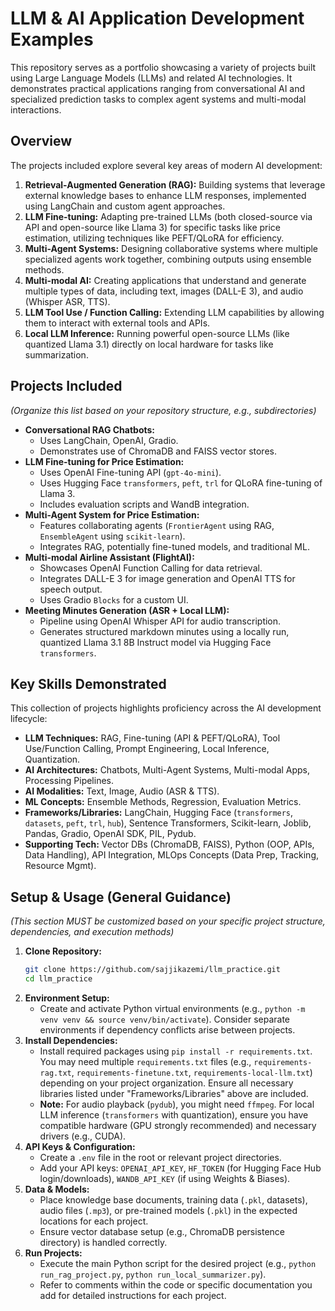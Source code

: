 # LLM & AI Application Development Examples

This repository serves as a portfolio showcasing a variety of projects built using Large Language Models (LLMs) and related AI technologies. It demonstrates practical applications ranging from conversational AI and specialized prediction tasks to complex agent systems and multi-modal interactions.

## Overview

The projects included explore several key areas of modern AI development:

1.  **Retrieval-Augmented Generation (RAG):** Building systems that leverage external knowledge bases to enhance LLM responses, implemented using LangChain and custom agent approaches.
2.  **LLM Fine-tuning:** Adapting pre-trained LLMs (both closed-source via API and open-source like Llama 3) for specific tasks like price estimation, utilizing techniques like PEFT/QLoRA for efficiency.
3.  **Multi-Agent Systems:** Designing collaborative systems where multiple specialized agents work together, combining outputs using ensemble methods.
4.  **Multi-modal AI:** Creating applications that understand and generate multiple types of data, including text, images (DALL-E 3), and audio (Whisper ASR, TTS).
5.  **LLM Tool Use / Function Calling:** Extending LLM capabilities by allowing them to interact with external tools and APIs.
6.  **Local LLM Inference:** Running powerful open-source LLMs (like quantized Llama 3.1) directly on local hardware for tasks like summarization.

## Projects Included

*(Organize this list based on your repository structure, e.g., subdirectories)*

* **Conversational RAG Chatbots:**
    * Uses LangChain, OpenAI, Gradio.
    * Demonstrates use of ChromaDB and FAISS vector stores.
* **LLM Fine-tuning for Price Estimation:**
    * Uses OpenAI Fine-tuning API (`gpt-4o-mini`).
    * Uses Hugging Face `transformers`, `peft`, `trl` for QLoRA fine-tuning of Llama 3.
    * Includes evaluation scripts and WandB integration.
* **Multi-Agent System for Price Estimation:**
    * Features collaborating agents (`FrontierAgent` using RAG, `EnsembleAgent` using `scikit-learn`).
    * Integrates RAG, potentially fine-tuned models, and traditional ML.
* **Multi-modal Airline Assistant (FlightAI):**
    * Showcases OpenAI Function Calling for data retrieval.
    * Integrates DALL-E 3 for image generation and OpenAI TTS for speech output.
    * Uses Gradio `Blocks` for a custom UI.
* **Meeting Minutes Generation (ASR + Local LLM):**
    * Pipeline using OpenAI Whisper API for audio transcription.
    * Generates structured markdown minutes using a locally run, quantized Llama 3.1 8B Instruct model via Hugging Face `transformers`.

## Key Skills Demonstrated

This collection of projects highlights proficiency across the AI development lifecycle:

* **LLM Techniques:** RAG, Fine-tuning (API & PEFT/QLoRA), Tool Use/Function Calling, Prompt Engineering, Local Inference, Quantization.
* **AI Architectures:** Chatbots, Multi-Agent Systems, Multi-modal Apps, Processing Pipelines.
* **AI Modalities:** Text, Image, Audio (ASR & TTS).
* **ML Concepts:** Ensemble Methods, Regression, Evaluation Metrics.
* **Frameworks/Libraries:** LangChain, Hugging Face (`transformers`, `datasets`, `peft`, `trl`, `hub`), Sentence Transformers, Scikit-learn, Joblib, Pandas, Gradio, OpenAI SDK, PIL, Pydub.
* **Supporting Tech:** Vector DBs (ChromaDB, FAISS), Python (OOP, APIs, Data Handling), API Integration, MLOps Concepts (Data Prep, Tracking, Resource Mgmt).

## Setup & Usage (General Guidance)

*(This section MUST be customized based on your specific project structure, dependencies, and execution methods)*

1.  **Clone Repository:**
    ```bash
    git clone https://github.com/sajjikazemi/llm_practice.git
    cd llm_practice
    ```
2.  **Environment Setup:**
    * Create and activate Python virtual environments (e.g., `python -m venv venv && source venv/bin/activate`). Consider separate environments if dependency conflicts arise between projects.
3.  **Install Dependencies:**
    * Install required packages using `pip install -r requirements.txt`. You may need multiple `requirements.txt` files (e.g., `requirements-rag.txt`, `requirements-finetune.txt`, `requirements-local-llm.txt`) depending on your project organization. Ensure all necessary libraries listed under "Frameworks/Libraries" above are included.
    * **Note:** For audio playback (`pydub`), you might need `ffmpeg`. For local LLM inference (`transformers` with quantization), ensure you have compatible hardware (GPU strongly recommended) and necessary drivers (e.g., CUDA).
4.  **API Keys & Configuration:**
    * Create a `.env` file in the root or relevant project directories.
    * Add your API keys: `OPENAI_API_KEY`, `HF_TOKEN` (for Hugging Face Hub login/downloads), `WANDB_API_KEY` (if using Weights & Biases).
5.  **Data & Models:**
    * Place knowledge base documents, training data (`.pkl`, datasets), audio files (`.mp3`), or pre-trained models (`.pkl`) in the expected locations for each project.
    * Ensure vector database setup (e.g., ChromaDB persistence directory) is handled correctly.
6.  **Run Projects:**
    * Execute the main Python script for the desired project (e.g., `python run_rag_project.py`, `python run_local_summarizer.py`).
    * Refer to comments within the code or specific documentation you add for detailed instructions for each project.
